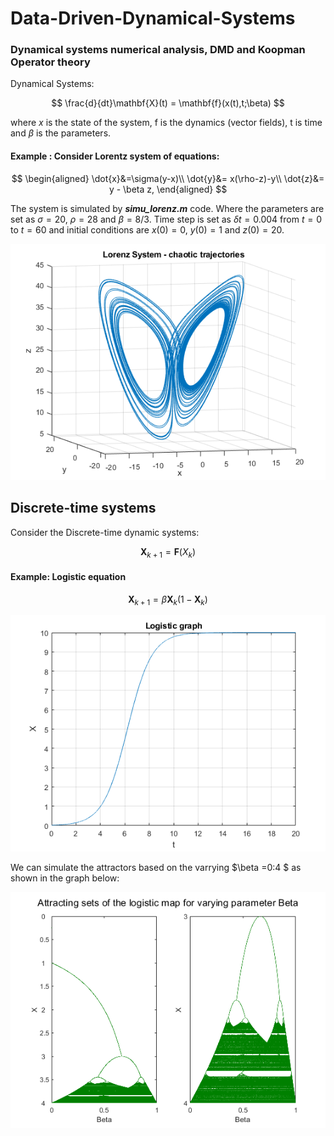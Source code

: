 # Data-Driven-Dynamical-Systems
### Dynamical systems numerical analysis, DMD and Koopman Operator theory

Dynamical Systems:


$$
\frac{d}{dt}\mathbf{X}(t) = \mathbf{f}(x(t),t;\beta)
$$

where $x$ is the state of the system, f is the dynamics (vector fields), t is time and $\beta$ is the parameters.

#### Example : Consider Lorentz system of equations:


$$
\begin{aligned}
\dot{x}&=\sigma(y-x)\\
\dot{y}&= x(\rho-z)-y\\
\dot{z}&= y - \beta z,
\end{aligned}
$$

The system is simulated by ***simu_lorenz.m*** code. Where the parameters are set as $\sigma = 20$, $\rho = 28$ and $\beta =  8/3$. Time step is set as $\delta t = 0.004$ from $t = 0$ to $t = 60$ and initial conditions are $x(0) = 0$, $y(0) = 1$ and $z(0) = 20$.


![lorenz System](lorenz_system.png)

## Discrete-time systems
Consider the Discrete-time dynamic systems:


$$
\mathbf{X}_{k+1} = \mathbf{F}(X_{k})
$$

#### Example: Logistic equation
$$
\mathbf{X}_{k+1} = \beta \mathbf{X}_{k}(1 - \mathbf{X}_{k})
$$

![logistic](logistic_graph.png)

We can simulate the attractors based on the varrying $\beta =0:4 $ as shown in the graph below:

![logisitc attractors](lorenz_attractors.png) 
